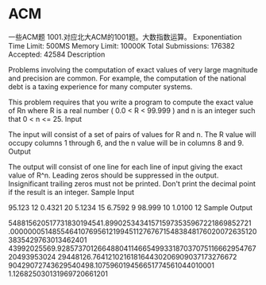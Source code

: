 # ACM
一些ACM题
1001.对应北大ACM的1001题。大数指数运算。
Exponentiation
Time Limit: 500MS		Memory Limit: 10000K
Total Submissions: 176382		Accepted: 42584
Description

Problems involving the computation of exact values of very large magnitude and precision are common. For example, the computation of the national debt is a taxing experience for many computer systems. 

This problem requires that you write a program to compute the exact value of Rn where R is a real number ( 0.0 < R < 99.999 ) and n is an integer such that 0 < n <= 25.
Input

The input will consist of a set of pairs of values for R and n. The R value will occupy columns 1 through 6, and the n value will be in columns 8 and 9.
Output

The output will consist of one line for each line of input giving the exact value of R^n. Leading zeros should be suppressed in the output. Insignificant trailing zeros must not be printed. Don't print the decimal point if the result is an integer.
Sample Input

95.123 12
0.4321 20
5.1234 15
6.7592  9
98.999 10
1.0100 12
Sample Output

548815620517731830194541.899025343415715973535967221869852721
.00000005148554641076956121994511276767154838481760200726351203835429763013462401
43992025569.928573701266488041146654993318703707511666295476720493953024
29448126.764121021618164430206909037173276672
90429072743629540498.107596019456651774561044010001
1.126825030131969720661201
